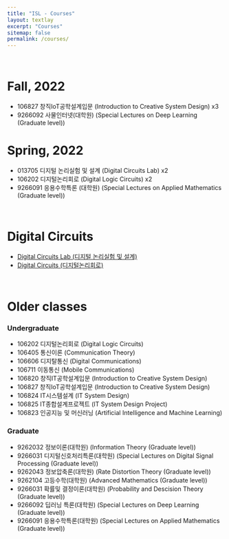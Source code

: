 ```yaml
--- 
title: "ISL - Courses"
layout: textlay
excerpt: "Courses"
sitemap: false
permalink: /courses/
---
```


<p>&nbsp;</p>

# Fall, 2022
- 106827 창직IoT공학설계입문 (Introduction to Creative System Design) x3
- 9266092 사물인터넷(대학원) (Special Lectures on Deep Learning (Graduate level))

# Spring, 2022
- 013705 디지털 논리실험 및 설계 (Digital Circuits Lab) x2
- 106202 디지털논리회로 (Digital Logic Circuits) x2
- 9266091 응용수학특론 (대학원) (Special Lectures on Applied Mathematics (Graduate level))

<p>&nbsp;</p>

# Digital Circuits
- <a href="https://plain-rise-211.notion.site/b620a5e2fa7e4a9594a4c997c045ac96">Digital Circuits Lab (디지털 논리실험 및 설계)</a>
- <a href="https://plain-rise-211.notion.site/2022-1-363ba5542cfd48bfb22412558c0216ba">Digital Circuits (디지털논리회로)</a>

<p>&nbsp;</p>

# Older classes
### Undergraduate
- 106202 디지털논리회로 (Digital Logic Circuits) 
- 106405 통신이론 (Communication Theory)
- 106606 디지탈통신 (Digital Communications)
- 106711 이동통신 (Mobile Communications)
- 106820 창직IT공학설계입문 (Introduction to Creative System Design)
- 106827 창직IoT공학설계입문 (Introduction to Creative System Design)
- 106824 IT시스템설계 (IT System Design)
- 106825 IT종합설계프로젝트  (IT System Design Project)
- 106823 인공지능 및 머신러닝 (Artificial Intelligence and Machine Learning)

### Graduate
- 9262032 정보이론(대학원) (Information Theory (Graduate level))
- 9266031 디지털신호처리특론(대학원) (Special Lectures on Digital Signal Processing (Graduate level))
- 9262043 정보압축론(대학원) (Rate Distortion Theory (Graduate level))
- 9262104 고등수학(대학원) (Advanced Mathematics (Graduate level))
- 9266031 확률및 결정이론(대학원) (Probability and Descision Theory (Graduate level))
- 9266092 딥러닝 특론(대학원) (Special Lectures on Deep Learning (Graduate level))
- 9266091 응용수학특론(대학원) (Special Lectures on Applied Mathematics (Graduate level))
